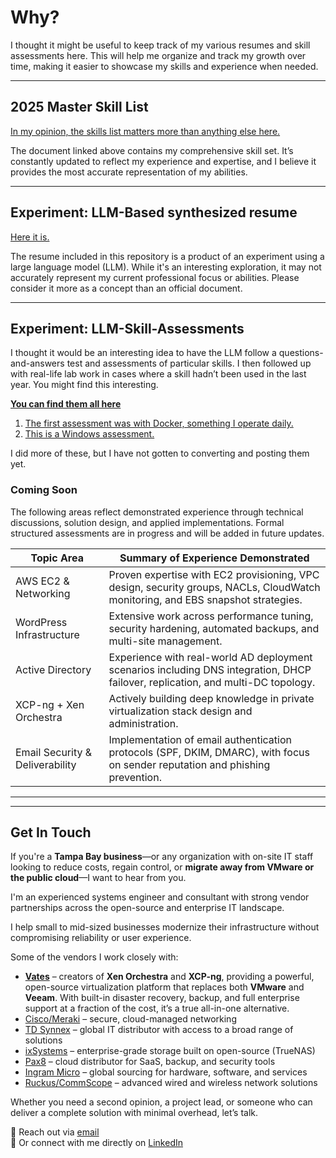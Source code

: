 # Why?

I thought it might be useful to keep track of my various resumes and skill assessments here. This will help me organize
and track my growth over time, making it easier to showcase my skills and experience when needed.

---

## 2025 Master Skill List

[In my opinion, the skills list matters more than anything else here.](2025-Master-Skill-list.md)

The document linked above contains my comprehensive skill set. It’s constantly updated to reflect my experience and
expertise, and I believe it provides the most accurate representation of my abilities.

---

## Experiment: LLM-Based synthesized resume

[Here it is.](2025-Senior-systems-engineer-cloud-and-security-specialist.md)

The resume included in this repository is a product of an experiment using a large language model (LLM). While it's an interesting exploration, it may not accurately represent my current professional focus or abilities.
Please consider it more as a concept than an official document.

---

## Experiment: LLM-Skill-Assessments

I thought it would be an interesting idea to have the LLM follow a questions-and-answers test and assessments of
particular skills. I then followed up with real-life lab work in cases where a skill hadn’t been used in the last year.
You might find this interesting.

[**You can find them all here**](LLM-Skill-Assessments)

1. [The first assessment was with Docker, something I operate daily.](LLM-Skill-Assessments/Docker-Assessments.md)
2. [This is a Windows assessment.](LLM-Skill-Assessments/windows-server-skills-assessment.md)

I did more of these, but I have not gotten to converting and posting them yet.

### Coming Soon

The following areas reflect demonstrated experience through technical discussions, solution design, and applied implementations. Formal structured assessments are in progress and will be added in future updates.

| Topic Area                      | Summary of Experience Demonstrated                                                                                               |
| ------------------------------- | -------------------------------------------------------------------------------------------------------------------------------- |
| AWS EC2 & Networking            | Proven expertise with EC2 provisioning, VPC design, security groups, NACLs, CloudWatch monitoring, and EBS snapshot strategies.  |
| WordPress Infrastructure        | Extensive work across performance tuning, security hardening, automated backups, and multi-site management.                      |
| Active Directory                | Experience with real-world AD deployment scenarios including DNS integration, DHCP failover, replication, and multi-DC topology. |
| XCP-ng + Xen Orchestra          | Actively building deep knowledge in private virtualization stack design and administration.                                      |
| Email Security & Deliverability | Implementation of email authentication protocols (SPF, DKIM, DMARC), with focus on sender reputation and phishing prevention.    |

---

---

## Get In Touch

If you're a **Tampa Bay business**—or any organization with on-site IT staff looking to reduce costs, regain control, or **migrate away from VMware or the public cloud**—I want to hear from you.

I'm an experienced systems engineer and consultant with strong vendor partnerships across the open-source and enterprise IT landscape.

I help small to mid-sized businesses modernize their infrastructure without compromising reliability or user experience.

Some of the vendors I work closely with:

- [**Vates**](https://vates.tech/xen-orchestra/) – creators of **Xen Orchestra** and **XCP-ng**, providing a powerful, open-source virtualization platform that replaces both **VMware** and **Veeam**. With built-in disaster recovery,
backup, and full enterprise support at a fraction of the cost, it’s a true all-in-one alternative.
- [Cisco/Meraki](https://meraki.cisco.com/) – secure, cloud-managed networking
- [TD Synnex](https://www.tdsynnex.com/) – global IT distributor with access to a broad range of solutions
- [ixSystems](https://www.ixsystems.com/) – enterprise-grade storage built on open-source (TrueNAS)
- [Pax8](https://www.pax8.com/) – cloud distributor for SaaS, backup, and security tools
- [Ingram Micro](https://www.ingrammicro.com/) – global sourcing for hardware, software, and services
- [Ruckus/CommScope](https://www.ruckusnetworks.com/) – advanced wired and wireless network solutions

Whether you need a second opinion, a project lead, or someone who can deliver a complete solution with minimal overhead, let’s talk.

📧 Reach out via [email](mailto:joshua@rpdigi.net)  
💬 Or connect with me directly on [LinkedIn](https://www.linkedin.com/in/joshua-porrata/)
